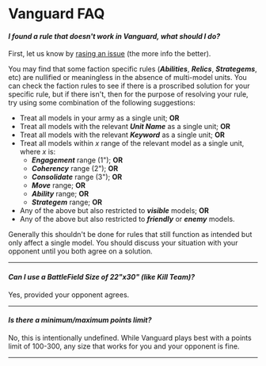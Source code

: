 # Vanguard FAQ

#### ***I found a rule that doesn't work in Vanguard, what should I do?***

First, let us know by [rasing an issue](https://github.com/JoshuaCarter/Vanguard-40k/issues/new) (the more info the better).

You may find that some faction specific rules (***Abilities***, ***Relics***, ***Strategems***, etc) are nullified or meaningless in the absence of multi-model units. You can check the faction rules to see if there is a proscribed solution for your specific rule, but if there isn't, then for the purpose of resolving your rule, try using some combination of the following suggestions:

- Treat all models in your army as a single unit; **OR**
- Treat all models with the relevant ***Unit Name*** as a single unit; **OR**
- Treat all models with the relevant ***Keyword*** as a single unit; **OR**
- Treat all models within *x* range of the relevant model as a single unit, where *x* is:
    - ***Engagement*** range (1"); **OR**
    - ***Coherency*** range (2"); **OR**
    - ***Consolidate*** range (3"); **OR**
    - ***Move*** range; **OR**
    - ***Ability*** range; **OR**
    - ***Strategem*** range; **OR**
- Any of the above but also restricted to ***visible*** models; **OR**
- Any of the above but also restricted to ***friendly*** or ***enemy*** models.

Generally this shouldn't be done for rules that still function as intended but only affect a single model. You should discuss your situation with your opponent until you both agree on a solution.

---

#### ***Can I use a BattleField Size of 22"x30" (like Kill Team)?***

Yes, provided your opponent agrees.

---

#### ***Is there a minimum/maximum points limit?***

No, this is intentionally undefined. While Vanguard plays best with a points limit of 100-300, any size that works for you and your opponent is fine.

---
